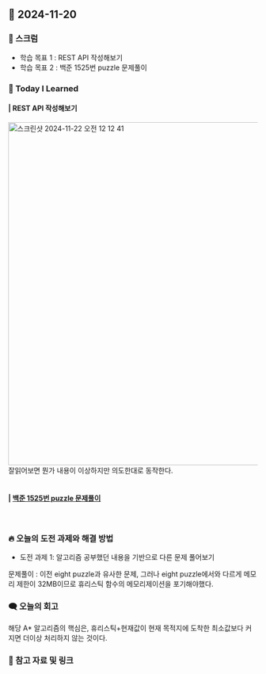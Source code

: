 ## 📆 2024-11-20

### 🔔 스크럼

- 학습 목표 1 : REST API 작성해보기
- 학습 목표 2 : 백준 1525번 puzzle 문제풀이
  <br/>


### 🚀 Today I Learned

#### | REST API 작성해보기

<img width="692" alt="스크린샷 2024-11-22 오전 12 12 41" src="https://github.com/user-attachments/assets/e5533c68-7aba-4266-a2c2-15a6f6edfd5e">
<br/>
잘읽어보면 뭔가 내용이 이상하지만 의도한대로 동작한다.

<br/>
<br/>


#### | [백준 1525번 puzzle 문제풀이](https://github.com/availrum/newb/blob/main/puzzle.cpp)

<br/>

### 🔥 오늘의 도전 과제와 해결 방법

- 도전 과제 1: 알고리즘 공부했던 내용을 기반으로 다른 문제 풀어보기
  <br/>

문제풀이 : 이전 eight puzzle과 유사한 문제, 그러나 eight puzzle에서와 다르게 메모리 제한이 32MB이므로 휴리스틱 함수의 메모리제이션을 포기해야했다.



### 🗨️ 오늘의 회고

<!--
- 오늘의 학습 경험에 대한 자유로운 생각이나 느낀 점을 기록합니다.
- 성공적인 점, 개선해야 할 점, 새롭게 시도하고 싶은 방법 등을 포함할 수 있습니다.-->
해당 A* 알고리즘의 핵심은, 휴리스틱+현재값이 현재 목적지에 도착한 최소값보다 커지면 더이상 처리하지 않는 것이다.
  <br/>


### 📰 참고 자료 및 링크
